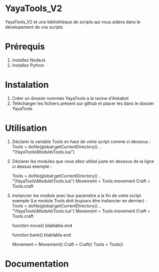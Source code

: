 # YayaTools_V2

YayaTools_V2 et une bibliothèque de scripts qui vous aidera dans le dévelopement de vos scripts

# Prérequis
  1. Installez NodeJs
  2. Installez Python
 
# Instalation
  1. Créer un dossier nommée YayaTools a la racine d'Ankabot
  2. Télécharger les fichiers présent sur github et placer les dans le dossier YayaTools

# Utilisation
  1. Déclarer la variable Tools en haut de votre script comme ci dessous :
     Tools = dofile(global:getCurrentDirectory() .. "\\YayaTools\\Module\\Tools.lua")
     
  2. Déclarer les modules que vous allez utilisé juste en dessous de la ligne ci dessus exemple : <br>
     ><sub>
     Tools = dofile(global:getCurrentDirectory() .. "\\YayaTools\\Module\\Tools.lua")
     Movement = Tools.movement
     Craft = Tools.craft
     </sub>
  3. Instancier les module avec leur paramètre a la fin de votre script exemple (Le module Tools doit toujours être instancier en dernier) : 
     Tools = dofile(global:getCurrentDirectory() .. "\\YayaTools\\Module\\Tools.lua")
     Movement = Tools.movement
     Craft = Tools.craft
     
     function move()
         blablabla
     end
     
     function bank()
         blablabla
     end
     
     Movement = Movement()
     Craft = Craft()
     Tools = Tools()
     
# Documentation
